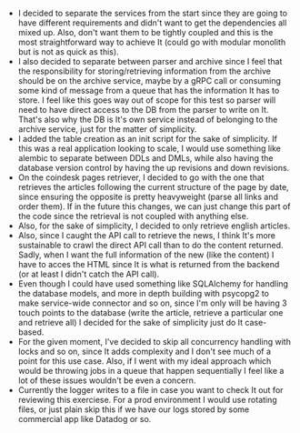 - I decided to separate the services from the start since they are going to have different requirements and didn't want 
to get the dependencies all mixed up. Also, don't want them to be tightly coupled and this is the most straightforward
way to achieve It (could go with modular monolith but is not as quick as this).
- I also decided to separate between parser and archive since I feel that the responsibility for storing/retrieving
information from the archive should be on the archive service, maybe by a gRPC call or consuming some kind of message from
a queue that has the information It has to store. I feel like this goes way out of scope for this test so parser will
need to have direct access to the DB from the parser to write on It. That's also why the DB is It's own service instead 
of belonging to the archive service, just for the matter of simplicity.
- I added the table creation as an init script for the sake of simplicity. If this was a real application looking to scale,
I would use something like alembic to separate between DDLs and DMLs, while also having the database version control by
having the up revisions and down revisions.
- On the coindesk pages retriever, I decided to go with the one that retrieves the articles following the current structure
of the page by date, since ensuring the opposite is pretty heavyweight (parse all links and order them). If in the future
this changes, we can just change this part of the code since the retrieval is not coupled with anything else.
- Also, for the sake of simplicity, I decided to only retrieve english articles.
- Also, since I caught the API call to retrieve the news, I think It's more sustainable to crawl the direct API call than
to do the content returned. Sadly, when I want the full information of the new (like the content) I have to acces the HTML
since It is what is returned from the backend (or at least I didn't catch the API call).
- Even though I could have used something like SQLAlchemy for handling the database models, and more in depth building
with psycopg2 to make service-wide connector and so on, since I'm only will be having 3 touch points to the database
(write the article, retrieve a particular one and retrieve all) I decided for the sake of simplicity just do It case-based.
- For the given moment, I've decided to skip all concurrency handling with locks and so on, since It adds complexity and
I don't see much of a point for this use case. Also, if I went with my ideal approach which would be throwing jobs in a
queue that happen sequentially I feel like a lot of these issues wouldn't be even a concern.
- Currently the logger writes to a file in case you want to check It out for reviewing this exerciese. For a prod environment
I would use rotating files, or just plain skip this if we have our logs stored by some commercial app like Datadog or so.